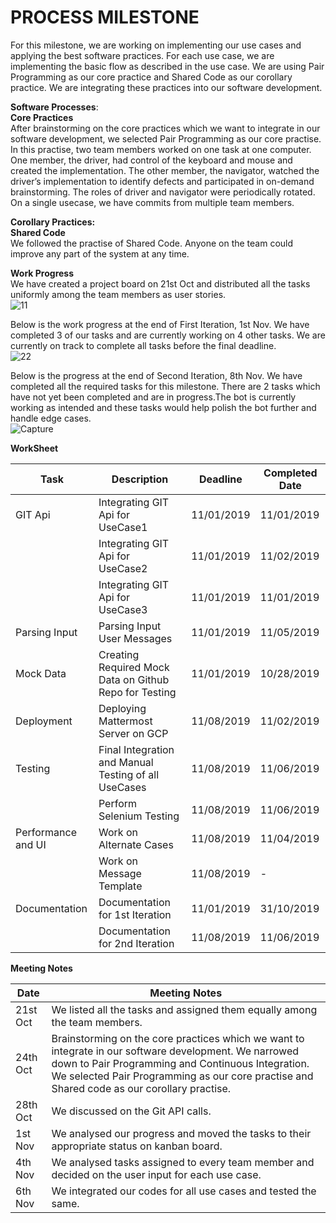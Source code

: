 #  PROCESS MILESTONE   
For this milestone, we are working on implementing our use cases and applying the best software practices. For each use case, we are implementing the basic flow as described in the use case. We are using Pair Programming as our core practice and Shared Code as our corollary practice. We are integrating these practices into our software development.

**Software Processes**:  
**Core Practices**  
After brainstorming on the core practices which we want to integrate in our software development, we selected Pair Programming as our core practise. In this practise, two team members worked on one task at one computer. One member, the driver, had control of the keyboard and mouse and created the implementation. The other member, the navigator, watched the driver’s implementation to identify defects and participated in on-demand brainstorming. The roles of driver and navigator were periodically rotated. On a single usecase, we have commits from multiple team members.

**Corollary Practices:**  
**Shared Code**  
We followed the practise of Shared Code. Anyone on the team could improve any part of the system at any time. 

**Work Progress**  
We have created a project board on 21st Oct and distributed all the tasks uniformly among the team members as user stories.  
![11](https://media.github.ncsu.edu/user/13106/files/c0ec8a00-fd02-11e9-86e6-002998dc2100)

Below is the work progress at the end of First Iteration,  1st Nov. We have completed 3 of our tasks and are currently working on 4 other tasks. We are currently on track to complete all tasks before the final deadline.  
![22](https://media.github.ncsu.edu/user/13106/files/fd1fea80-fd02-11e9-9c47-52f4c3be3758)

Below is the progress at the end of Second Iteration, 8th Nov. We have completed all the required tasks for this milestone. There are 2 tasks which have not yet been completed and are in progress.The bot is currently working as intended and these tasks would help polish the bot further and handle edge cases.  
![Capture](https://media.github.ncsu.edu/user/10687/files/3d92b600-00bf-11ea-9ae3-d7d8d09702d4)

**WorkSheet**

| Task | Description | Deadline | Completed Date
| --- | --- | --- | --- |
| GIT Api      | Integrating GIT Api for UseCase1 | 11/01/2019| 11/01/2019 |
|              | Integrating GIT Api for UseCase2 | 11/01/2019| 11/02/2019 |
|              | Integrating GIT Api for UseCase3 | 11/01/2019| 11/01/2019|
| Parsing Input| Parsing Input User Messages | 11/01/2019| 11/05/2019 | 
| Mock Data    | Creating Required Mock Data on Github Repo for Testing| 11/01/2019| 10/28/2019 | 
| Deployment   | Deploying Mattermost Server on GCP | 11/08/2019| 11/02/2019 |
| Testing      | Final Integration and Manual Testing of all UseCases | 11/08/2019 |11/06/2019  |
|              | Perform Selenium Testing | 11/08/2019|11/06/2019 |
| Performance and UI|  Work on Alternate Cases  |11/08/2019| 11/04/2019 |
|                    | Work on Message Template |11/08/2019| - |
| Documentation| Documentation for 1st Iteration |11/01/2019 | 31/10/2019 |
|              | Documentation for 2nd Iteration |11/08/2019 | 11/06/2019|


**Meeting Notes**  

| Date | Meeting Notes
| --- | --- |  
| 21st Oct| We listed all the tasks and assigned them equally among  the team members.|  
| 24th Oct| Brainstorming on the core practices which we want to integrate in our software development. We narrowed down to Pair Programming and Continuous Integration. We selected Pair Programming as our core practise and Shared code as our corollary practise. | 
| 28th Oct| We discussed on the Git API calls.| 
| 1st Nov| We analysed our progress and moved the tasks to their appropriate status on kanban board.| 
| 4th Nov| We analysed tasks assigned to every team member and decided on the user input for each use case.| 
| 6th Nov| We integrated our codes for all use cases and tested the same.| 
